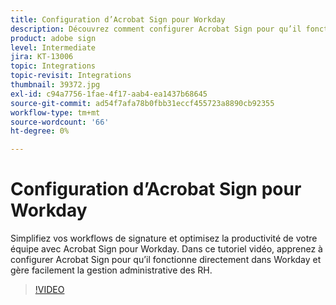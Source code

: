 ```yaml
---
title: Configuration d’Acrobat Sign pour Workday
description: Découvrez comment configurer Acrobat Sign pour qu’il fonctionne directement dans Workday afin de gérer facilement toutes vos tâches administratives liées aux RH
product: adobe sign
level: Intermediate
jira: KT-13006
topic: Integrations
topic-revisit: Integrations
thumbnail: 39372.jpg
exl-id: c94a7756-1fae-4f17-aab4-ea1437b68645
source-git-commit: ad54f7afa78b0fbb31eccf455723a8890cb92355
workflow-type: tm+mt
source-wordcount: '66'
ht-degree: 0%

---
```


# Configuration d’Acrobat Sign pour Workday

Simplifiez vos workflows de signature et optimisez la productivité de votre équipe avec Acrobat Sign pour Workday. Dans ce tutoriel vidéo, apprenez à configurer Acrobat Sign pour qu’il fonctionne directement dans Workday et gère facilement la gestion administrative des RH.

>[!VIDEO](https://video.tv.adobe.com/v/39372?quality=12&learn=on&hidetitle=true)
